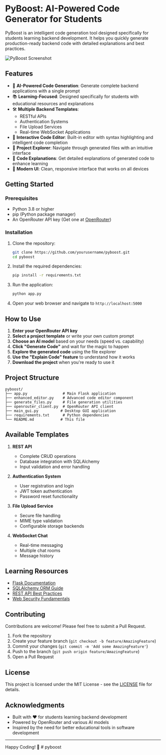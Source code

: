 # PyBoost: AI-Powered Code Generator for Students

PyBoost is an intelligent code generation tool designed specifically for students learning backend development. It helps you quickly generate production-ready backend code with detailed explanations and best practices.

![PyBoost Screenshot](https://via.placeholder.com/800x500.png?text=PyBoost+Code+Generator)

## Features

- 🚀 **AI-Powered Code Generation**: Generate complete backend applications with a single prompt
- 📚 **Learning-Focused**: Designed specifically for students with educational resources and explanations
- 🛠️ **Multiple Backend Templates**:
  - RESTful APIs
  - Authentication Systems
  - File Upload Services
  - Real-time WebSocket Applications
- 📝 **Interactive Code Editor**: Built-in editor with syntax highlighting and intelligent code completion
- 📂 **Project Explorer**: Navigate through generated files with an intuitive interface
- 📖 **Code Explanations**: Get detailed explanations of generated code to enhance learning
- 🎨 **Modern UI**: Clean, responsive interface that works on all devices

## Getting Started

### Prerequisites

- Python 3.8 or higher
- pip (Python package manager)
- An OpenRouter API key (Get one at [OpenRouter](https://openrouter.ai/keys))

### Installation

1. Clone the repository:
   ```bash
   git clone https://github.com/yourusername/pyboost.git
   cd pyboost
   ```

2. Install the required dependencies:
   ```bash
   pip install -r requirements.txt
   ```

3. Run the application:
   ```bash
   python app.py
   ```

4. Open your web browser and navigate to `http://localhost:5000`

## How to Use

1. **Enter your OpenRouter API key**
2. **Select a project template** or write your own custom prompt
3. **Choose an AI model** based on your needs (speed vs. capability)
4. **Click "Generate Code"** and wait for the magic to happen
5. **Explore the generated code** using the file explorer
6. **Use the "Explain Code" feature** to understand how it works
7. **Download the project** when you're ready to use it

## Project Structure

```
pyboost/
├── app.py                # Main Flask application
├── enhanced_editor.py    # Advanced code editor component
├── generate_files.py     # File generation utilities
├── openrouter_client.py  # OpenRouter API client
├── main_gui.py          # Desktop GUI application
├── requirements.txt      # Python dependencies
└── README.md            # This file
```

## Available Templates

1. **REST API**
   - Complete CRUD operations
   - Database integration with SQLAlchemy
   - Input validation and error handling

2. **Authentication System**
   - User registration and login
   - JWT token authentication
   - Password reset functionality

3. **File Upload Service**
   - Secure file handling
   - MIME type validation
   - Configurable storage backends

4. **WebSocket Chat**
   - Real-time messaging
   - Multiple chat rooms
   - Message history

## Learning Resources

- [Flask Documentation](https://flask.palletsprojects.com/)
- [SQLAlchemy ORM Guide](https://docs.sqlalchemy.org/en/20/orm/)
- [REST API Best Practices](https://www.freecodecamp.org/news/rest-api-best-practices/)
- [Web Security Fundamentals](https://owasp.org/www-project-top-ten/)

## Contributing

Contributions are welcome! Please feel free to submit a Pull Request.

1. Fork the repository
2. Create your feature branch (`git checkout -b feature/AmazingFeature`)
3. Commit your changes (`git commit -m 'Add some AmazingFeature'`)
4. Push to the branch (`git push origin feature/AmazingFeature`)
5. Open a Pull Request

## License

This project is licensed under the MIT License - see the [LICENSE](LICENSE) file for details.

## Acknowledgments

- Built with ❤️ for students learning backend development
- Powered by OpenRouter and various AI models
- Inspired by the need for better educational tools in software development

---

Happy Coding! 🚀
#   p y b o o s t  
 